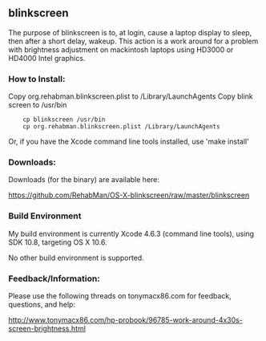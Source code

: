 ## blinkscreen

The purpose of blinkscreen is to, at login, cause a laptop display to sleep, then after a short delay, wakeup.  This action is a work around for a problem with brightness adjustment on mackintosh laptops using HD3000 or HD4000 Intel graphics.


### How to Install:

Copy org.rehabman.blinkscreen.plist to /Library/LaunchAgents
Copy blink screen to /usr/bin

```
	cp blinkscreen /usr/bin
	cp org.rehabman.blinkscreen.plist /Library/LaunchAgents
```

Or, if you have the Xcode command line tools installed, use 'make install'


### Downloads:

Downloads (for the binary) are available here:

https://github.com/RehabMan/OS-X-blinkscreen/raw/master/blinkscreen


### Build Environment

My build environment is currently Xcode 4.6.3 (command line tools), using SDK 10.8, targeting OS X 10.6.

No other build environment is supported.


### Feedback/Information:

Please use the following threads on tonymacx86.com for feedback, questions, and help:

http://www.tonymacx86.com/hp-probook/96785-work-around-4x30s-screen-brightness.html


